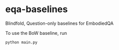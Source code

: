 # eqa-baselines
Blindfold, Question-only baselines for EmbodiedQA

To use the BoW baseline, run
```
python main.py
```
